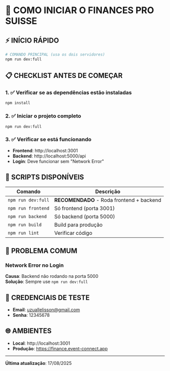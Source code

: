 # 🚀 COMO INICIAR O FINANCES PRO SUISSE

## ⚡ INÍCIO RÁPIDO

```bash
# COMANDO PRINCIPAL (usa os dois servidores)
npm run dev:full
```

## 📋 CHECKLIST ANTES DE COMEÇAR

### 1. ✅ Verificar se as dependências estão instaladas
```bash
npm install
```

### 2. ✅ Iniciar o projeto completo
```bash
npm run dev:full
```

### 3. ✅ Verificar se está funcionando
- **Frontend**: http://localhost:3001
- **Backend**: http://localhost:5000/api  
- **Login**: Deve funcionar sem "Network Error"

## 🔧 SCRIPTS DISPONÍVEIS

| Comando | Descrição |
|---------|-----------|
| `npm run dev:full` | **RECOMENDADO** - Roda frontend + backend |
| `npm run frontend` | Só frontend (porta 3001) |
| `npm run backend` | Só backend (porta 5000) |
| `npm run build` | Build para produção |
| `npm run lint` | Verificar código |

## 🚨 PROBLEMA COMUM

### Network Error no Login
**Causa**: Backend não rodando na porta 5000  
**Solução**: Sempre use `npm run dev:full`

## 🔑 CREDENCIAIS DE TESTE

- **Email**: uzuallelisson@gmail.com
- **Senha**: 12345678

## 🌐 AMBIENTES

- **Local**: http://localhost:3001
- **Produção**: https://finance.event-connect.app

---
**Última atualização**: 17/08/2025